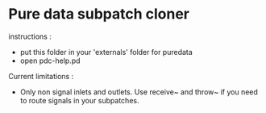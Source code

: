 # Pure data subpatch cloner

instructions : 
* put this folder in your 'externals' folder for puredata
* open pdc-help.pd

Current limitations :
- Only non signal inlets and outlets. Use receive~ and throw~ if you need to route signals in your subpatches.
